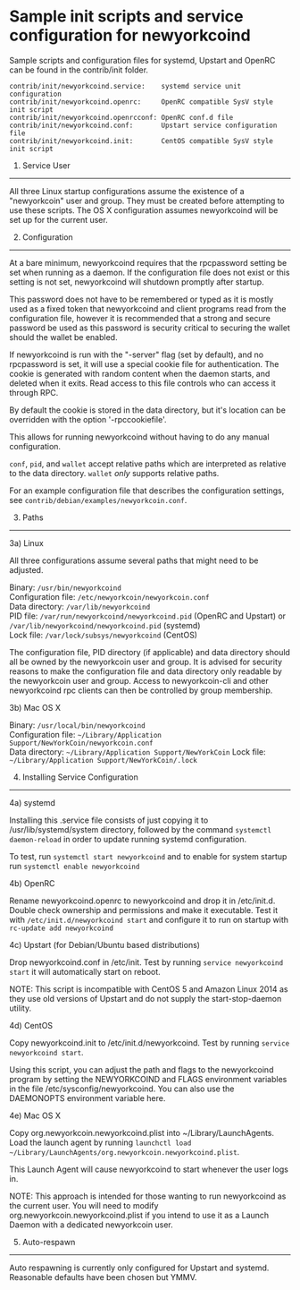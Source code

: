 Sample init scripts and service configuration for newyorkcoind
==========================================================

Sample scripts and configuration files for systemd, Upstart and OpenRC
can be found in the contrib/init folder.

    contrib/init/newyorkcoind.service:    systemd service unit configuration
    contrib/init/newyorkcoind.openrc:     OpenRC compatible SysV style init script
    contrib/init/newyorkcoind.openrcconf: OpenRC conf.d file
    contrib/init/newyorkcoind.conf:       Upstart service configuration file
    contrib/init/newyorkcoind.init:       CentOS compatible SysV style init script

1. Service User
---------------------------------

All three Linux startup configurations assume the existence of a "newyorkcoin" user
and group.  They must be created before attempting to use these scripts.
The OS X configuration assumes newyorkcoind will be set up for the current user.

2. Configuration
---------------------------------

At a bare minimum, newyorkcoind requires that the rpcpassword setting be set
when running as a daemon.  If the configuration file does not exist or this
setting is not set, newyorkcoind will shutdown promptly after startup.

This password does not have to be remembered or typed as it is mostly used
as a fixed token that newyorkcoind and client programs read from the configuration
file, however it is recommended that a strong and secure password be used
as this password is security critical to securing the wallet should the
wallet be enabled.

If newyorkcoind is run with the "-server" flag (set by default), and no rpcpassword is set,
it will use a special cookie file for authentication. The cookie is generated with random
content when the daemon starts, and deleted when it exits. Read access to this file
controls who can access it through RPC.

By default the cookie is stored in the data directory, but it's location can be overridden
with the option '-rpccookiefile'.

This allows for running newyorkcoind without having to do any manual configuration.

`conf`, `pid`, and `wallet` accept relative paths which are interpreted as
relative to the data directory. `wallet` *only* supports relative paths.

For an example configuration file that describes the configuration settings,
see `contrib/debian/examples/newyorkcoin.conf`.

3. Paths
---------------------------------

3a) Linux

All three configurations assume several paths that might need to be adjusted.

Binary:              `/usr/bin/newyorkcoind`  
Configuration file:  `/etc/newyorkcoin/newyorkcoin.conf`  
Data directory:      `/var/lib/newyorkcoind`  
PID file:            `/var/run/newyorkcoind/newyorkcoind.pid` (OpenRC and Upstart) or `/var/lib/newyorkcoind/newyorkcoind.pid` (systemd)  
Lock file:           `/var/lock/subsys/newyorkcoind` (CentOS)  

The configuration file, PID directory (if applicable) and data directory
should all be owned by the newyorkcoin user and group.  It is advised for security
reasons to make the configuration file and data directory only readable by the
newyorkcoin user and group.  Access to newyorkcoin-cli and other newyorkcoind rpc clients
can then be controlled by group membership.

3b) Mac OS X

Binary:              `/usr/local/bin/newyorkcoind`  
Configuration file:  `~/Library/Application Support/NewYorkCoin/newyorkcoin.conf`  
Data directory:      `~/Library/Application Support/NewYorkCoin`
Lock file:           `~/Library/Application Support/NewYorkCoin/.lock`

4. Installing Service Configuration
-----------------------------------

4a) systemd

Installing this .service file consists of just copying it to
/usr/lib/systemd/system directory, followed by the command
`systemctl daemon-reload` in order to update running systemd configuration.

To test, run `systemctl start newyorkcoind` and to enable for system startup run
`systemctl enable newyorkcoind`

4b) OpenRC

Rename newyorkcoind.openrc to newyorkcoind and drop it in /etc/init.d.  Double
check ownership and permissions and make it executable.  Test it with
`/etc/init.d/newyorkcoind start` and configure it to run on startup with
`rc-update add newyorkcoind`

4c) Upstart (for Debian/Ubuntu based distributions)

Drop newyorkcoind.conf in /etc/init.  Test by running `service newyorkcoind start`
it will automatically start on reboot.

NOTE: This script is incompatible with CentOS 5 and Amazon Linux 2014 as they
use old versions of Upstart and do not supply the start-stop-daemon utility.

4d) CentOS

Copy newyorkcoind.init to /etc/init.d/newyorkcoind. Test by running `service newyorkcoind start`.

Using this script, you can adjust the path and flags to the newyorkcoind program by
setting the NEWYORKCOIND and FLAGS environment variables in the file
/etc/sysconfig/newyorkcoind. You can also use the DAEMONOPTS environment variable here.

4e) Mac OS X

Copy org.newyorkcoin.newyorkcoind.plist into ~/Library/LaunchAgents. Load the launch agent by
running `launchctl load ~/Library/LaunchAgents/org.newyorkcoin.newyorkcoind.plist`.

This Launch Agent will cause newyorkcoind to start whenever the user logs in.

NOTE: This approach is intended for those wanting to run newyorkcoind as the current user.
You will need to modify org.newyorkcoin.newyorkcoind.plist if you intend to use it as a
Launch Daemon with a dedicated newyorkcoin user.

5. Auto-respawn
-----------------------------------

Auto respawning is currently only configured for Upstart and systemd.
Reasonable defaults have been chosen but YMMV.
